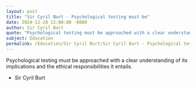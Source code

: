 ```yaml
---
layout: post
title: "Sir Cyril Burt - Psychological testing must be"
date: 2024-12-28 12:00:00 -0000
author: Sir Cyril Burt
quote: "Psychological testing must be approached with a clear understanding of its implications and the ethical responsibilities it entails."
subject: Education
permalink: /Education/Sir Cyril Burt/Sir Cyril Burt - Psychological testing must be
---
```


Psychological testing must be approached with a clear understanding of its implications and the ethical responsibilities it entails.

- Sir Cyril Burt
